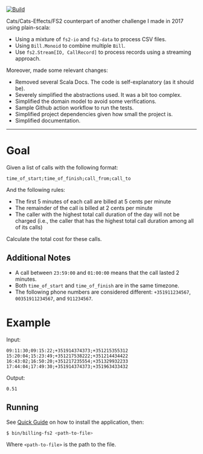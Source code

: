 [![Build](https://github.com/bphenriques-interview-challenges/phone-calls-billing-challenge-fs2/actions/workflows/test.yml/badge.svg?branch=main)](https://github.com/bphenriques-interview-challenges/phone-calls-billing-challenge-fs2/actions/workflows/test.yml)

Cats/Cats-Effects/FS2 counterpart of another challenge I made in 2017 using plain-scala:
- Using a mixture of `fs2-io` and `fs2-data` to process CSV files.
- Using `Bill.Monoid` to combine multiple `Bill`.
- Use `fs2.Stream[IO, CallRecord]` to process records using a streaming approach.

Moreover, made some relevant changes:
- Removed several Scala Docs. The code is self-explanatory (as it should be).
- Severely simplified the abstractions used. It was a bit too complex.
- Simplified the domain model to avoid some verifications.
- Sample Github action workflow to run the tests.
- Simplified project dependencies given how small the project is.
- Simplified documentation.
---

# Goal

Given a list of calls with the following format:

    time_of_start;time_of_finish;call_from;call_to

And the following rules:

 - The first 5 minutes of each call are billed at 5 cents per minute
 - The remainder of the call is billed at 2 cents per minute
 - The caller with the highest total call duration of the day will not be charged (i.e., the caller that has the highest total call duration among all of its calls)

Calculate the total cost for these calls.

## Additional Notes

* A call between `23:59:00` and `01:00:00` means that the call lasted 2 minutes.
* Both `time_of_start` and `time_of_finish` are in the same timezone.
* The following phone numbers are considered different: `+351911234567`, `00351911234567`, and `911234567`.

# Example

Input:
```
09:11:30;09:15:22;+351914374373;+351215355312
15:20:04;15:23:49;+351217538222;+351214434422
16:43:02;16:50:20;+351217235554;+351329932233
17:44:04;17:49:30;+351914374373;+351963433432
```

Output:
``` 
0.51
``` 

## Running

See [Quick Guide](CONTRIBUTING.md#quick-guide) on how to install the application, then:
```bash
$ bin/billing-fs2 <path-to-file>
```

Where `<path-to-file>` is the path to the file.
